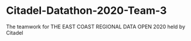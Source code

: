 # Citadel-Datathon-2020-Team-3
The teamwork for THE EAST COAST REGIONAL DATA OPEN 2020 held by Citadel
